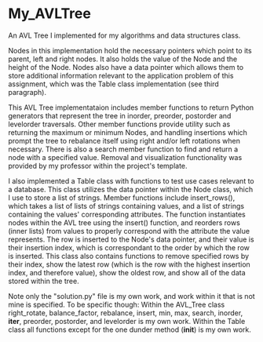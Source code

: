 # My_AVLTree
An AVL Tree I implemented for my algorithms and data structures class.

Nodes in this implementation hold the necessary pointers which point to its parent, left and right nodes. It also holds the value of the Node and the height of the Node. Nodes also have a data pointer which allows them to store additional information relevant to the application problem of this assignment, which was the Table class implementation (see third paragraph).

This AVL Tree implementataion includes member functions to return Python generators that represent the tree in inorder, preorder, postorder and levelorder traversals. Other member functions provide utility such as returning the maximum or minimum Nodes, and handling insertions which prompt the tree to rebalance itself using right and/or left rotations when necessary. There is also a search member function to find and return a node with a specified value.
Removal and visualization functionality was provided by my professor within the project's template.

I also implemented a Table class with functions to test use cases relevant to a database. This class utilizes the data pointer within the Node class, which I use to store a list of strings. Member functions include insert_rows(), which takes a list of lists of strings containing values, and a list of strings containing the values' corresponding attributes. The function instantiates nodes within the AVL tree using the insert() function, and reorders rows (inner lists) from values to properly correspond with the attribute the value represents. The row is inserted to the Node's data pointer, and their value is their insertion index, which is correspondant to the order by which the row is inserted. This class also contains functions to remove specified rows by their index, show the latest row (which is the row with the highest insertion index, and therefore value), show the oldest row, and show all of the data stored within the tree.

Note only the "solution.py" file is my own work, and work within it that is not mine is specified. 
To be specific though:
Within the AVL_Tree class right_rotate, balance_factor, rebalance, insert, min, max, search, inorder, __iter__, preorder, postorder, and levelorder is my own work.
Within the Table class all functions except for the one dunder method (__init__) is my own work. 

